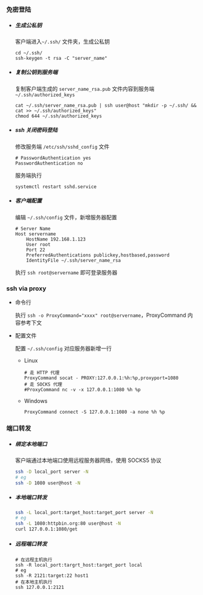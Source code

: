 ### 免密登陆

-   ##### 生成公私钥

    客户端进入`~/.ssh/` 文件夹，生成公私钥

    ```shell
    cd ~/.ssh/
    ssh-keygen -t rsa -C "server_name"
    ```

-   ##### 复制公钥到服务端

    复制客户端生成的 `server_name_rsa.pub` 文件内容到服务端 `~/.ssh/authorized_keys`

    ```shell
    cat ~/.ssh/server_name_rsa.pub | ssh user@host "mkdir -p ~/.ssh/ && cat >> ~/.ssh/authorized_keys"
    chmod 644 ~/.ssh/authorized_keys
    ```

-   ##### ssh 关闭密码登陆

    修改服务端 `/etc/ssh/sshd_config` 文件

    ```properties
    # PasswordAuthentication yes
    PasswordAuthentication no
    ```

    服务端执行

    ```shell
    systemctl restart sshd.service
    ```

-   ##### 客户端配置

    编辑 `~/.ssh/config` 文件，新增服务器配置

    ```properties
    # Server Name
    Host servername
        HostName 192.168.1.123
        User root
        Port 22
        PreferredAuthentications publickey,hostbased,password
        IdentityFile ~/.ssh/server_name_rsa
    ```

    执行 `ssh root@servername` 即可登录服务器

### ssh via proxy

-   命令行

    执行 `ssh -o ProxyCommand="xxxx" root@servername`，ProxyCommand 内容参考下文

-   配置文件

    配置 `~/.ssh/config` 对应服务器新增一行

    -   Linux

        ```properties
        # 走 HTTP 代理
        ProxyCommand socat - PROXY:127.0.0.1:%h:%p,proxyport=1080
        # 走 SOCKS 代理
        #ProxyCommand nc -v -x 127.0.0.1:1080 %h %p
        ```

    -   Windows

        ```properties
        ProxyCommand connect -S 127.0.0.1:1080 -a none %h %p
        ```

### 端口转发

-   ##### 绑定本地端口

    客户端通过本地端口使用远程服务器网络，使用 SOCKS5 协议

    ```bash
    ssh -D local_port server -N
    # eg
    ssh -D 1080 user@host -N
    ```

-   ##### 本地端口转发

    ```bash
    ssh -L local_port:target_host:target_port server -N
    # eg
    ssh -L 1080:httpbin.org:80 user@host -N
    curl 127.0.0.1:1080/get
    ```

-   ##### 远程端口转发

    ```shell
    # 在远程主机执行
    ssh -R local_port:targrt_host:target_port local
    # eg
    ssh -R 2121:target:22 host1
    # 在本地主机执行
    ssh 127.0.0.1:2121
    ```
